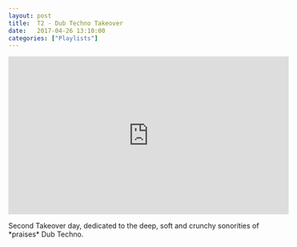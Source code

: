 ```yaml
---
layout: post
title:  T2 - Dub Techno Takeover
date:   2017-04-26 13:10:00
categories: ["Playlists"]
---
```


<iframe width="560" height="315" src="https://www.youtube.com/embed/videoseries?list=PLXG1UxdN3qL8S5IOHgs_C7by72wXEgVF3" frameborder="0" allowfullscreen></iframe>

Second Takeover day, dedicated to the deep, soft and crunchy sonorities of \*praises\* Dub Techno.
